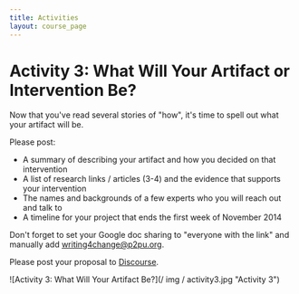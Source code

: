 ```yaml
---
title: Activities
layout: course_page
---
```

# Activity 3: What Will Your Artifact or Intervention Be?

Now that you've read several stories of "how", it's time to spell out what your artifact will be.

Please post:
- A summary of describing your artifact and how you decided on that intervention
- A list of research links / articles (3-4) and the evidence that supports your intervention
- The names and backgrounds of a few experts who you will reach out and talk to
- A timeline for your project that ends the first week of November 2014

Don't forget to set your Google doc sharing to "everyone with the link" and manually add writing4change@p2pu.org.

Please post your proposal to [Discourse](http://discourse.p2pu.org/t/activity-3-what-will-your-artifact-be/253).

![Activity 3: What Will Your Artifact Be?](/ img / activity3.jpg "Activity 3")

